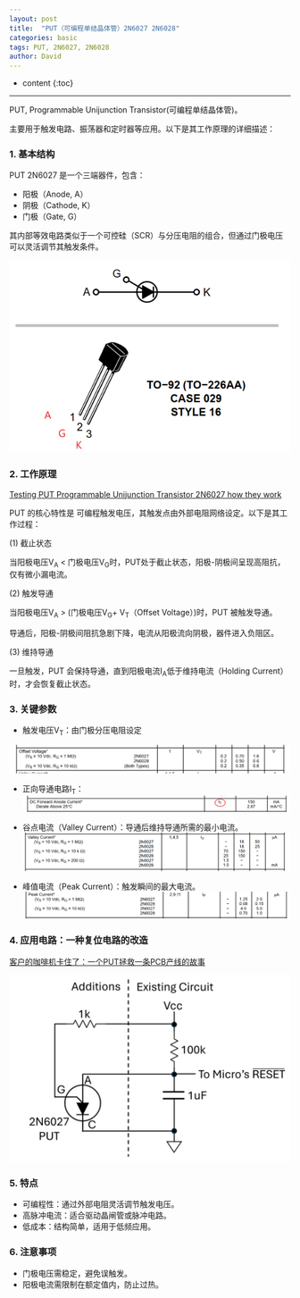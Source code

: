 ```yaml
---
layout: post
title:  "PUT（可编程单结晶体管）2N6027 2N6028"
categories: basic
tags: PUT, 2N6027, 2N6028
author: David
---
```


* content
{:toc}

---
PUT, Programmable Unijunction Transistor(可编程单结晶体管)。

主要用于触发电路、振荡器和定时器等应用。以下是其工作原理的详细描述：

### 1. 基本结构

PUT 2N6027 是一个三端器件，包含：

* 阳极（Anode, A）
* 阴极（Cathode, K）
* 门极（Gate, G）

其内部等效电路类似于一个可控硅（SCR）与分压电阻的组合，但通过门极电压可以灵活调节其触发条件。

![2N6027 TO-92](https://github.com/titron/titron.github.io/raw/master/img/2025-05-09-PUT_2N6027_TO-92.png)

### 2. 工作原理

[Testing PUT Programmable Unijunction Transistor 2N6027 how they work](https://www.youtube.com/watch?v=WyaoWMIgkiI)

PUT 的核心特性是 可编程触发电压，其触发点由外部电阻网络设定。以下是其工作过程：

(1) 截止状态

当阳极电压V<sub>A</sub> < 门极电压V<sub>G</sub>时，PUT处于截止状态，阳极-阴极间呈现高阻抗，仅有微小漏电流。

(2) 触发导通

当阳极电压V<sub>A</sub> > (门极电压V<sub>G</sub>+ V<sub>T</sub>（Offset Voltage）)时，PUT 被触发导通。

导通后，阳极-阴极间阻抗急剧下降，电流从阳极流向阴极，器件进入负阻区。

(3) 维持导通

一旦触发，PUT 会保持导通，直到阳极电流I<sub>A</sub>低于维持电流（Holding Current）时，才会恢复截止状态。

### 3. 关键参数

* 触发电压V<sub>T</sub>：由门极分压电阻设定

![2N6027 OffsetVoltage](https://github.com/titron/titron.github.io/raw/master/img/2025-05-09-PUT_offsetVoltage.png)

* 正向导通电路I<sub>T</sub>：
![2N6027 IT](https://github.com/titron/titron.github.io/raw/master/img/2025-05-09-PUT_IT.png)

* 谷点电流（Valley Current）：导通后维持导通所需的最小电流。
![2N6027 IV](https://github.com/titron/titron.github.io/raw/master/img/2025-05-09-PUT_IV.png)

* 峰值电流（Peak Current）：触发瞬间的最大电流。
![2N6027 IP](https://github.com/titron/titron.github.io/raw/master/img/2025-05-09-PUT_IP.png)


### 4. 应用电路：一种复位电路的改造
[客户的咖啡机卡住了：一个PUT拯救一条PCB产线的故事](https://www.ednchina.com/news/a14235.html?utm_source=EDNC%20Article%20Alert&utm_medium=Email&utm_campaign=2025-05-07)

![Reset circuit enhanced by PUT](https://github.com/titron/titron.github.io/raw/master/img/2025-05-09-PUT_RESET.png)

### 5. 特点

* 可编程性：通过外部电阻灵活调节触发电压。
* 高脉冲电流：适合驱动晶闸管或脉冲电路。
* 低成本：结构简单，适用于低频应用。

### 6. 注意事项

* 门极电压需稳定，避免误触发。
* 阳极电流需限制在额定值内，防止过热。

